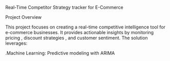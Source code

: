 Real-Time Competitor Strategy tracker for E-Commerce

Project Overview

This project focuses on creating a real-time competitive intelligence tool for e-commerce businesses. It provides actionable insights by monitoring pricing , discount strategies , and customer sentiment. The solution leverages:

.Machine Learning: Predictive modeling with ARIMA
